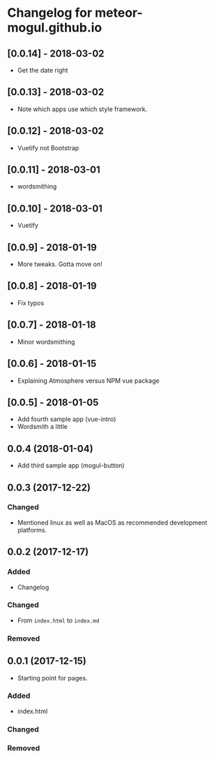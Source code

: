 # Changelog for meteor-mogul.github.io

## [0.0.14] - 2018-03-02

- Get the date right

## [0.0.13] - 2018-03-02

- Note which apps use which style framework.

## [0.0.12] - 2018-03-02

- Vuetify not Bootstrap

## [0.0.11] - 2018-03-01

- wordsmithing

## [0.0.10] - 2018-03-01

- Vuetify

## [0.0.9] - 2018-01-19

- More tweaks.  Gotta move on!

## [0.0.8] - 2018-01-19

- Fix typos

## [0.0.7] - 2018-01-18

- Minor wordsmithing

## [0.0.6] - 2018-01-15

- Explaining Atmosphere versus NPM vue package

## [0.0.5] - 2018-01-05

- Add fourth sample app (vue-intro)
- Wordsmith a little

## 0.0.4 (2018-01-04)

- Add third sample app (mogul-button)

## 0.0.3 (2017-12-22)

### Changed
- Mentioned linux as well as MacOS as recommended development platforms.

## 0.0.2 (2017-12-17)

### Added
- Changelog

### Changed
- From `index.html` to `index.md`

### Removed

## 0.0.1 (2017-12-15)
- Starting point for pages.

### Added
- index.html

### Changed
### Removed

